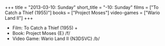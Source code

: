 +++
title = "2013-03-10: Sunday"
short_title = "-10: Sunday"
films = ["To Catch a Thief (1955)"]
books = ["Project Moses"]
video-games = ["Wario Land II"]
+++


* Film: To Catch a Thief (1955) +
* Book: Project Moses {E} /f/
* Video Game: Wario Land II {N3DSVC} /b/
